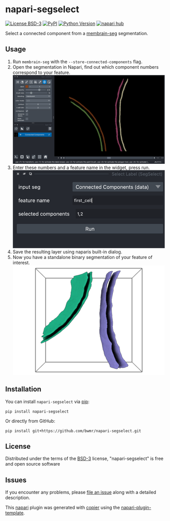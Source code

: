 # napari-segselect

[![License BSD-3](https://img.shields.io/pypi/l/napari-segselect.svg?color=green)](https://github.com/bwmr/napari-segselect/raw/main/LICENSE)
[![PyPI](https://img.shields.io/pypi/v/napari-segselect.svg?color=green)](https://pypi.org/project/napari-segselect)
[![Python Version](https://img.shields.io/pypi/pyversions/napari-segselect.svg?color=green)](https://python.org)
[![napari hub](https://img.shields.io/endpoint?url=https://api.napari-hub.org/shields/napari-segselect)](https://napari-hub.org/plugins/napari-segselect)

Select a connected component from a [membrain-seg](https://github.com/teamtomo/membrain-seg) segmentation.

## Usage

1. Run `membrain-seg` with the `--store-connected-components` flag.
2. Open the segmentation in Napari, find out which component numbers correspond to your feature.
    ![Label Layer](images/image2.png)
3. Enter these numbers and a feature name in the widget, press run. 
    ![Widget](images/image3.png)
4. Save the resulting layer using naparis built-in dialog. 
5. Now you have a standalone binary segmentation of your feature of interest.
    ![Output](images/image4.png)


## Installation

You can install `napari-segselect` via [pip]:

    pip install napari-segselect
   
Or directly from GitHub:

    pip install git+https://github.com/bwmr/napari-segselect.git


## License

Distributed under the terms of the [BSD-3] license,
"napari-segselect" is free and open source software

## Issues

If you encounter any problems, please [file an issue] along with a detailed description.

This [napari] plugin was generated with [copier] using the [napari-plugin-template].


[napari]: https://github.com/napari/napari
[copier]: https://copier.readthedocs.io/en/stable/
[@napari]: https://github.com/napari
[BSD-3]: http://opensource.org/licenses/BSD-3-Clause
[napari-plugin-template]: https://github.com/napari/napari-plugin-template

[file an issue]: https://github.com/bwmr/napari-segselect/issues

[napari]: https://github.com/napari/napari
[pip]: https://pypi.org/project/pip/
